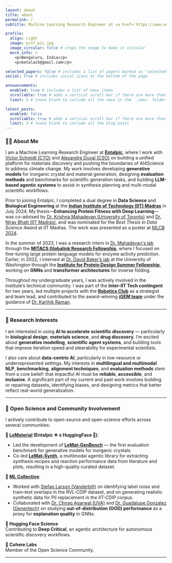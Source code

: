 ```yaml
---
layout: about
title: about
permalink: /
subtitle: Machine Learning Research Engineer at <a href='https://www.entalpic.ai/'>Entalpic</a>

profile:
  align: right
  image: prof_pic.jpg
  image_circular: false # crops the image to make it circular
  more_info: >
    <p>Bengaluru, India</p>
    <p>betalas5@gmail.com</p>

selected_papers: false # includes a list of papers marked as "selected={true}"
social: true # includes social icons at the bottom of the page

announcements:
  enabled: true # includes a list of news items
  scrollable: true # adds a vertical scroll bar if there are more than 3 news items
  limit: 5 # leave blank to include all the news in the `_news` folder

latest_posts:
  enabled: false
  scrollable: true # adds a vertical scroll bar if there are more than 3 new posts items
  limit: 3 # leave blank to include all the blog posts
---
```


### 👨‍🔬 About Me

I am a Machine Learning Research Engineer at [**Entalpic**](https://entalpic.ai/), where I work with [Victor Schmidt (CTO)](https://vict0rs.ch/) and [Alexandre Duval (CSO)](https://alexduvalinho.github.io/) on building a unified platform for materials discovery and pushing the boundaries of AI4Science to address climate change. My work involves developing **generative models** for inorganic crystal and material generation, designing **evaluation methods** and benchmarks for scientific generation tasks, and building **LLM-based agentic systems** to assist in synthesis planning and multi-modal scientific workflows.

Prior to joining Entalpic, I completed a dual degree in **Data Science** and **Biological Engineering** at the [**Indian Institute of Technology (IIT) Madras**](https://www.iitm.ac.in/) in July 2024. My thesis—**Enhancing Protein Fitness with Deep Learning**—was co-advised by [Dr. Krishna Mahadevan (University of Toronto)](https://chem-eng.utoronto.ca/faculty-staff/faculty-members/radhakrishnan-mahadevan/) and [Dr. Nirav Bhatt (IIT Madras)](https://biotech.iitm.ac.in/innerfaculty.php?fname=Nirav%20P%20Bhatt), and was nominated for the *Best Thesis in Data Science Award* at IIT Madras. The work was presented as a poster at [MLCB 2024](https://sites.google.com/cs.washington.edu/mlcb2024/).

In the summer of 2023, I was a research intern in [Dr. Mahadevan's lab](https://lmse.utoronto.ca/) through the [**MITACS Globalink Research Fellowship**](https://www.mitacs.ca/our-programs/globalink-research-internship-students/), where I focused on fine-tuning large protein language models for enzyme activity prediction. Earlier, in 2022, I interned at [Dr. David Baker’s lab](https://www.bakerlab.org/) at the University of Washington through the [**Institute for Protein Design Summer Fellowship**](https://www.ipd.uw.edu/undergraduate-research/), working on **GNNs** and **transformer architectures** for inverse folding.

Throughout my undergraduate years, I was actively involved in the institute’s technical community. I was part of the **Inter-IIT Tech contingent** for two years, led multiple projects with the [**Robotics Club**](https://cfi.iitm.ac.in/clubs/ibot-club) as a strategist and team lead, and contributed to the award-winning [**iGEM team**](https://cfi.iitm.ac.in/competition-teams/igem) under the guidance of [Dr. Karthik Raman](https://ramanlab.github.io/people/karthik-raman/).

---

### 🧪 Research Interests

I am interested in using **AI to accelerate scientific discovery** — particularly in **biological design**, **materials science**, and **drug discovery**. I’m excited about **generative modelling**, **scientific agent systems**, and building tools that improve iteration speed and steerability for experimental scientists.

I also care about **data-centric AI**, particularly in low-resource or underrepresented settings. My interests in **multilingual and multimodal NLP**, **benchmarking**, **alignment techniques**, and **evaluation methods** stem from a core belief: that impactful AI must be **reliable**, **accessible**, and **inclusive**. A significant part of my current and past work involves building or repairing datasets, identifying biases, and designing metrics that better reflect real-world generalization.

---

### 🤝 Open Science and Community Involvement

I actively contribute to open-source and open-science efforts across several communities:

**🔹 [LeMaterial](https://lematerial.org/) (Entalpic ⚛️ x HuggingFace 🤗)**: 
- Led the development of [**LeMat-GenBench**](https://github.com/LeMaterial/lemat-genbench) — the first evaluation benchmark for generative models for inorganic crystals.
- Co-led [**LeMat-Synth**](https://github.com/LeMaterial/lematerial-llm-synthesis), a multimodal agentic library for extracting synthesis recipes and reaction performance data from literature and plots, resulting in a high-quality curated dataset.

**🔹 [ML Collective](https://mlcollective.org/)**: 
- Worked with [Stefan Larson (Vanderbilt)](https://gxlarson.github.io/) on identifying label noise and train–test overlaps in the RVL-CDIP dataset, and on generating realistic synthetic data for PII replacement in the IIT-CDIP corpus.  
- Collaborated with [Dr. Chirag Agarwal (UVA)](https://chirag-agarwall.github.io/) and [Dr. Guadalupe Gonzalez (Genentech)](https://www.guadalupegonzalez.io/) on studying **out-of-distribution (OOD) performance** as a proxy for **explanation quality** in GNNs.


**🔹 Hugging Face Science**  
Contributing to **Deep Critical**, an agentic architecture for autonomous scientific discovery workflows.

**🔹 Cohere Labs**  
Member of the Open Science Community.

---


<!-- Write your biography here. Tell the world about yourself. Link to your favorite [subreddit](http://reddit.com). You can put a picture in, too. The code is already in, just name your picture `prof_pic.jpg` and put it in the `img/` folder.

Put your address / P.O. box / other info right below your picture. You can also disable any of these elements by editing `profile` property of the YAML header of your `_pages/about.md`. Edit `_bibliography/papers.bib` and Jekyll will render your [publications page](/al-folio/publications/) automatically.

Link to your social media connections, too. This theme is set up to use [Font Awesome icons](https://fontawesome.com/) and [Academicons](https://jpswalsh.github.io/academicons/), like the ones below. Add your Facebook, Twitter, LinkedIn, Google Scholar, or just disable all of them. -->
